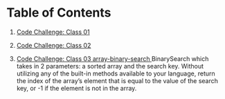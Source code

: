 # Table of Contents
1. [Code Challenge: Class 01]()

2. [Code Challenge: Class 02]()

3. [Code Challenge: Class 03 array-binary-search ]()
    BinarySearch which takes in 2 parameters: a sorted array and the search key. Without utilizing any of the built-in methods available to your language, return the index of the array’s element that is equal to the value of the search key, or -1 if the element is not in the array.




